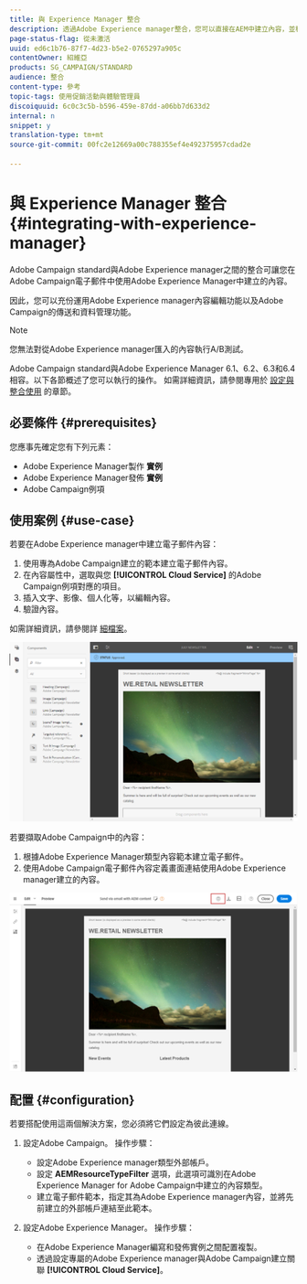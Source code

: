 ```yaml
---
title: 與 Experience Manager 整合
description: 透過Adobe Experience manager整合，您可以直接在AEM中建立內容，並稍後在Adobe Campaign中使用。
page-status-flag: 從未激活
uuid: ed6c1b76-87f7-4d23-b5e2-0765297a905c
contentOwner: 紹維亞
products: SG_CAMPAIGN/STANDARD
audience: 整合
content-type: 參考
topic-tags: 使用促銷活動與體驗管理員
discoiquuid: 6c0c3c5b-b596-459e-87dd-a06bb7d633d2
internal: n
snippet: y
translation-type: tm+mt
source-git-commit: 00fc2e12669a00c788355ef4e492375957cdad2e

---
```



# 與 Experience Manager 整合{#integrating-with-experience-manager}

Adobe Campaign standard與Adobe Experience manager之間的整合可讓您在Adobe Campaign電子郵件中使用Adobe Experience Manager中建立的內容。

因此，您可以充份運用Adobe Experience manager內容編輯功能以及Adobe Campaign的傳送和資料管理功能。

>[!NOTE]
>
>您無法對從Adobe Experience manager匯入的內容執行A/B測試。

Adobe Campaign standard與Adobe Experience Manager 6.1、6.2、6.3和6.4相容。以下各節概述了您可以執行的操作。 如需詳細資訊，請參閱專用於 [設定](https://helpx.adobe.com/experience-manager/6-4/sites/administering/using/campaignstandard.html)[與整合使用](https://helpx.adobe.com/experience-manager/6-4/sites/authoring/using/campaign.html) 的章節。

## 必要條件 {#prerequisites}

您應事先確定您有下列元素：

* Adobe Experience Manager製作 **實例**
* Adobe Experience Manager發佈 **實例**
* Adobe Campaign例項

## 使用案例 {#use-case}

若要在Adobe Experience manager中建立電子郵件內容：

1. 使用專為Adobe Campaign建立的範本建立電子郵件內容。
1. 在內容屬性中，選取與您 **[!UICONTROL Cloud Service]** 的Adobe Campaign例項對應的項目。
1. 插入文字、影像、個人化等，以編輯內容。
1. 驗證內容。

 如需詳細資訊，請參閱詳 [細檔案](https://docs.adobe.com/docs/en/aem/6-2/author/personalization/adobe-campaign/campaign.html)。

![](assets/aem_content.png)

若要擷取Adobe Campaign中的內容：

1. 根據Adobe Experience Manager類型內容範本建立電子郵件。
1. 使用Adobe Campaign電子郵件內容定義畫面連結使用Adobe Experience manager建立的內容。

![](assets/aem_linked_content.png)

## 配置 {#configuration}

若要搭配使用這兩個解決方案，您必須將它們設定為彼此連線。

1. 設定Adobe Campaign。 操作步驟：

   * 設定Adobe Experience manager類型外部帳戶。
   * 設定 **AEMResourceTypeFilter** 選項，此選項可識別在Adobe Experience Manager for Adobe Campaign中建立的內容類型。
   * 建立電子郵件範本，指定其為Adobe Experience manager內容，並將先前建立的外部帳戶連結至此範本。

1. 設定Adobe Experience Manager。 操作步驟：

   * 在Adobe Experience Manager編寫和發佈實例之間配置複製。
   * 透過設定專屬的Adobe Experience manager與Adobe Campaign建立關聯 **[!UICONTROL Cloud Service]**。

